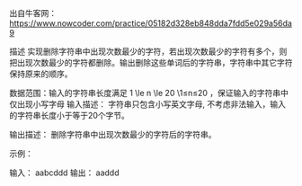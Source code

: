 出自牛客网：https://www.nowcoder.com/practice/05182d328eb848dda7fdd5e029a56da9

描述
实现删除字符串中出现次数最少的字符，若出现次数最少的字符有多个，则把出现次数最少的字符都删除。输出删除这些单词后的字符串，字符串中其它字符保持原来的顺序。

数据范围：输入的字符串长度满足 1 \le n \le 20 \1≤n≤20  ，保证输入的字符串中仅出现小写字母
输入描述：
字符串只包含小写英文字母, 不考虑非法输入，输入的字符串长度小于等于20个字节。

输出描述：
删除字符串中出现次数最少的字符后的字符串。

示例：

输入：
aabcddd
输出：
aaddd